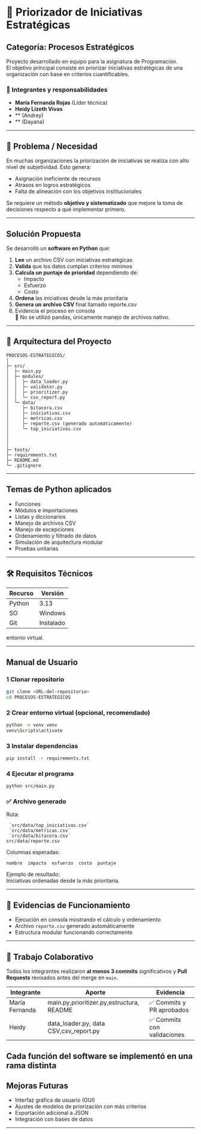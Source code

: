 # 📌 Priorizador de Iniciativas Estratégicas  
## Categoría: Procesos Estratégicos

Proyecto desarrollado en equipo para la asignatura de Programación.  
El objetivo principal consiste en priorizar iniciativas estratégicas de una organización con base en criterios cuantificables.

### 👥 Integrantes y responsabilidades
- **María Fernanda Rojas** (Líder técnica)
- **Heidy Lizeth Vivas** 
- ** (Andrey)
- ** (Dayana)
---

## 🎯 Problema / Necesidad

En muchas organizaciones la priorización de iniciativas se realiza con alto nivel de subjetividad. Esto genera:

- Asignación ineficiente de recursos
- Atrasos en logros estratégicos
- Falta de alineación con los objetivos institucionales

Se requiere un método **objetivo y sistematizado** que mejore la toma de decisiones respecto a qué implementar primero.

---

##  Solución Propuesta

Se desarrolló un **software en Python** que:

1. **Lee** un archivo CSV con iniciativas estratégicas
2. **Valida** que los datos cumplan criterios mínimos
3. **Calcula un puntaje de prioridad** dependiendo de:
   - Impacto
   - Esfuerzo
   - Costo
4. **Ordena** las iniciativas desde la más prioritaria
5. **Genera un archivo CSV** final llamado reporte.csv
6. Evidencia el proceso en consola  
📌 No se utilizó pandas, únicamente manejo de archivos nativo.

---

## 📂 Arquitectura del Proyecto

```
PROCESOS-ESTRATEGICOS/
│
├─ src/
│  ├─ main.py
│  ├─ modules/
│  │  ├─ data_loader.py
│  │  ├─ validator.py
│  │  ├─ prioritizer.py
│  │  └─ csv_report.py
│  └─ data/
│     ├─ bitacora.csv
│     ├─ iniciativas.csv
│     ├─ metricas.csv
│     ├─ reporte.csv (generado automáticamente)
│     └─ top_iniciativas.csv
│     
│
│
├─ tests/
├─ requirements.txt
├─ README.md
└─ .gitignore
```

---

##  Temas de Python aplicados

- Funciones
- Módulos e importaciones
- Listas y diccionarios
- Manejo de archivos CSV
- Manejo de excepciones
- Ordenamiento y filtrado de datos
- Simulación de arquitectura modular
- Pruebas unitarias

---

## 🛠 Requisitos Técnicos

| Recurso | Versión |
|--------|---------|
| Python | 3.13|
| SO     | Windows |
| Git    | Instalado |

 entorno virtual.

---

##  Manual de Usuario

### 1 Clonar repositorio  
```bash
git clone <URL-del-repositorio>
cd PROCESOS-ESTRATEGICOS
```

### 2 Crear entorno virtual (opcional, recomendado)
```bash
python -m venv venv
venv\Scripts\activate
```

### 3 Instalar dependencias
```bash
pip install -r requirements.txt
```

### 4 Ejecutar el programa
```bash
python src/main.py
```

### ✅ Archivo generado

Ruta:
```.
 `src/data/top_iniciativas.csv` 
 `src/data/metricas.csv` 
 `src/data/bitacora.csv` 
src/data/reporte.csv
```

Columnas esperadas:
```
nombre  impacto  esfuerzo  costo  puntaje
```

Ejemplo de resultado:  
Iniciativas ordenadas desde la más prioritaria.

---

## 📸 Evidencias de Funcionamiento

- Ejecución en consola mostrando el cálculo y ordenamiento
- Archivo `reporte.csv` generado automáticamente
- Estructura modular funcionando correctamente

---

## 🤝 Trabajo Colaborativo

Todos los integrantes realizaron **al menos 3 commits** significativos y **Pull Requests** revisados antes del merge en `main`.

| Integrante | Aporte | Evidencia |
|-----------|--------|-----------|
| María Fernanda | main.py,prioritizer.py,estructura, README | ✅ Commits y PR aprobados |
| Heidy | data_loader.py, data CSV,csv_report.py | ✅ Commits con validaciones |

Cada función del software se implementó en una rama distinta 
---

##  Mejoras Futuras

- Interfaz gráfica de usuario (GUI)
- Ajustes de modelos de priorización con más criterios
- Exportación adicional a  JSON
- Integración con bases de datos

---

